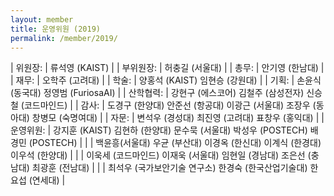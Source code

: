 ```yaml
---
layout: member
title: 운영위원 (2019)
permalink: /member/2019/
---
```


| 위원장: | 류석영 (KAIST) |
| 부위원장: | 허충길 (서울대) |
| 총무: | 안기영 (한남대) |
| 재무: | 오학주 (고려대) |
| 학술: | 양홍석 (KAIST) 임현승 (강원대) |
| 기획: | 손윤식 (동국대) 정영범 (FuriosaAI) |
| 산학협력: | 강현구 (에스코어) 김철주 (삼성전자) 신승철 (코드마인드) |
| 감사: | 도경구 (한양대) 안준선 (항공대) 이광근 (서울대) 조장우 (동아대) 창병모 (숙명여대) |
| 자문: | 변석우 (경성대) 최진영 (고려대) 표창우 (홍익대) |
| 운영위원: | 강지훈 (KAIST) 김현하 (한양대) 문수묵 (서울대) 박성우 (POSTECH) 배경민 (POSTECH) |
| | 백윤흥(서울대) 우균 (부산대) 이경옥 (한신대) 이계식 (한경대) 이우석 (한양대) |
| | 이욱세 (코드마인드) 이재욱 (서울대) 임현일 (경남대) 조은선 (충남대) 최광훈 (전남대) |
| | 최석우 (국가보안기술 연구소) 한경숙 (한국산업기술대) 한요섭 (연세대) |
